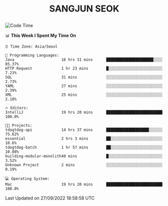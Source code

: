 <h1>
 <p align="center">
   SANGJUN SEOK
 </p>
</h1>

<!--START_SECTION:waka-->
![Code Time](http://img.shields.io/badge/Code%20Time-1%2C844%20hrs%2058%20mins-blue)

📊 **This Week I Spent My Time On** 

```text
⌚︎ Time Zone: Asia/Seoul

💬 Programming Languages: 
Java                     16 hrs 31 mins      █████████████████████░░░░   85.37% 
HTTP Request             1 hr 23 mins        █░░░░░░░░░░░░░░░░░░░░░░░░   7.23% 
SQL                      31 mins             ░░░░░░░░░░░░░░░░░░░░░░░░░   2.73% 
YAML                     27 mins             ░░░░░░░░░░░░░░░░░░░░░░░░░   2.39% 
XML                      25 mins             ░░░░░░░░░░░░░░░░░░░░░░░░░   2.18%

🔥 Editors: 
IntelliJ                 19 hrs 20 mins      █████████████████████████   100.0%

🐱‍💻 Projects: 
tdogtdog-api             14 hrs 37 mins      ███████████████████░░░░░░   75.62% 
essential                2 hrs 3 mins        ██░░░░░░░░░░░░░░░░░░░░░░░   10.6% 
tdogtdog-batch           1 hr 57 mins        ██░░░░░░░░░░░░░░░░░░░░░░░   10.08% 
building-modular-monolith40 mins             █░░░░░░░░░░░░░░░░░░░░░░░░   3.52% 
Unknown Project          2 mins              ░░░░░░░░░░░░░░░░░░░░░░░░░   0.19%

💻 Operating System: 
Mac                      19 hrs 20 mins      █████████████████████████   100.0%

```


 Last Updated on 27/09/2022 18:58:58 UTC
<!--END_SECTION:waka-->
